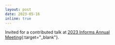 ```yaml
---
layout: post
date: 2023-05-16
inline: true
---
```


Invited for a contributed talk at [2023 Informs Annual Meeting](https://meetings.informs.org/wordpress/phoenix2023/){:target="\_blank"}.



